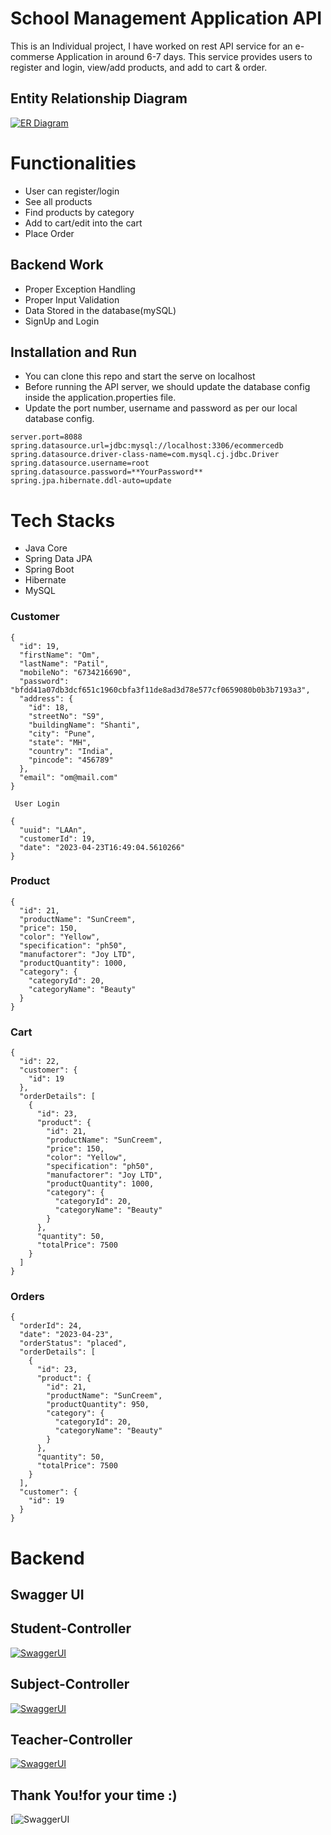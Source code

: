 # School Management Application API
This is an Individual project, I have worked on rest API service for an e-commerse Application in around 6-7 days. This service provides users to register and login, view/add products, and add to cart & order.

## Entity Relationship Diagram

[![ER Diagram](https://github.com/faterenuka/e-commerce-app/blob/main/Images/ER%20Diagram.png?raw=true)](https://github.com/faterenuka/e-commerce-app/blob/main/Images/ER%20Diagram.png?raw=true)


# Functionalities
-   User can register/login
-   See all products
-   Find products by category
-   Add to cart/edit into the cart
-   Place Order


## Backend Work
-  Proper Exception Handling
-  Proper Input Validation
-   Data Stored in the database(mySQL)
-   SignUp and Login

## Installation and Run
-  You can clone this repo and start the serve on localhost
-   Before running the API server, we should update the database config inside the application.properties file.
-   Update the port number, username and password as per our local database config.
```
server.port=8088
spring.datasource.url=jdbc:mysql://localhost:3306/ecommercedb
spring.datasource.driver-class-name=com.mysql.cj.jdbc.Driver
spring.datasource.username=root
spring.datasource.password=**YourPassword**
spring.jpa.hibernate.ddl-auto=update
```
# Tech Stacks

-   Java Core
-   Spring Data JPA
-   Spring Boot
-   Hibernate
-   MySQL

### Customer
```
{
  "id": 19,
  "firstName": "Om",
  "lastName": "Patil",
  "mobileNo": "6734216690",
  "password": "bfdd41a07db3dcf651c1960cbfa3f11de8ad3d78e577cf0659080b0b3b7193a3",
  "address": {
    "id": 18,
    "streetNo": "S9",
    "buildingName": "Shanti",
    "city": "Pune",
    "state": "MH",
    "country": "India",
    "pincode": "456789"
  },
  "email": "om@mail.com"
}

 User Login
 
{
  "uuid": "LAAn",
  "customerId": 19,
  "date": "2023-04-23T16:49:04.5610266"
}
```

### Product
```
{
  "id": 21,
  "productName": "SunCreem",
  "price": 150,
  "color": "Yellow",
  "specification": "ph50",
  "manufactorer": "Joy LTD",
  "productQuantity": 1000,
  "category": {
    "categoryId": 20,
    "categoryName": "Beauty"
  }
}
```
### Cart
```
{
  "id": 22,
  "customer": {
    "id": 19
  },
  "orderDetails": [
    {
      "id": 23,
      "product": {
        "id": 21,
        "productName": "SunCreem",
        "price": 150,
        "color": "Yellow",
        "specification": "ph50",
        "manufactorer": "Joy LTD",
        "productQuantity": 1000,
        "category": {
          "categoryId": 20,
          "categoryName": "Beauty"
        }
      },
      "quantity": 50,
      "totalPrice": 7500
    }
  ]
}
```
### Orders
```
{
  "orderId": 24,
  "date": "2023-04-23",
  "orderStatus": "placed",
  "orderDetails": [
    {
      "id": 23,
      "product": {
        "id": 21,
        "productName": "SunCreem",
        "productQuantity": 950,
        "category": {
          "categoryId": 20,
          "categoryName": "Beauty"
        }
      },
      "quantity": 50,
      "totalPrice": 7500
    }
  ],
  "customer": {
    "id": 19
  }
}
```

# Backend

## Swagger UI

## Student-Controller
[![SwaggerUI](https://github.com/faterenuka/SchoolManagement/blob/main/ControllerImages/StudentController.png?raw=true)](https://github.com/faterenuka/SchoolManagement/blob/main/ControllerImages/StudentController.png?raw=true)

## Subject-Controller
[![SwaggerUI](https://github.com/faterenuka/e-commerce-app/blob/main/Images/UserLoginController.png?raw=true)](https://github.com/faterenuka/e-commerce-app/blob/main/Images/UserLoginController.png?raw=true)

## Teacher-Controller
[![SwaggerUI](https://github.com/faterenuka/e-commerce-app/blob/main/Images/Product.png?raw=true)](https://github.com/faterenuka/e-commerce-app/blob/main/Images/Product.png?raw=true)

## Thank You!for your time :)
[![SwaggerUI](https://www.google.com/url?sa=i&url=https%3A%2F%2Fallfreethankyounotes.com%2Fthank-you-gifs%2F&psig=AOvVaw0Gu6DCvjbJrWITk8F9JQAP&ust=1682416211743000&source=images&cd=vfe&ved=0CBEQjRxqFwoTCJi0gfiewv4CFQAAAAAdAAAAABAJ)
